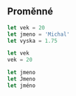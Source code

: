 ## Proměnné

```js
let vek = 20
let jmeno = 'Michal'
let vyska = 1.75

let vek
vek = 20

let jmeno
let Jmeno
let jméno
```
